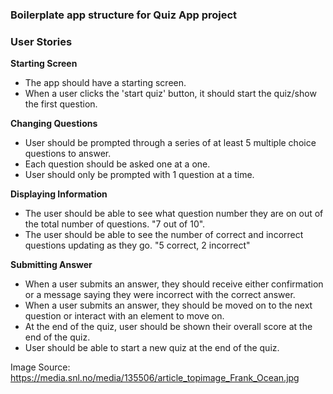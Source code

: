 ### Boilerplate app structure for Quiz App project

### User Stories

**Starting Screen**
- The app should have a starting screen.
- When a user clicks the 'start quiz' button, it should start the quiz/show the first question.

**Changing Questions**
- User should be prompted through a series of at least 5 multiple choice questions to answer.
- Each question should be asked one at a one.
- User should only be prompted with 1 question at a time.

**Displaying Information**
- The user should be able to see what question number they are on out of the total number of questions. "7 out of 10".
- The user should be able to see the number of correct and incorrect questions updating as they go. "5 correct, 2 incorrect"

**Submitting Answer**
- When a user submits an answer, they should receive either confirmation or a message saying they were incorrect with the correct answer.
- When a user submits an answer, they should be moved on to the next question or interact with an element to move on.
- At the end of the quiz, user should be shown their overall score at the end of the quiz.
- User should be able to start a new quiz at the end of the quiz.


Image Source: https://media.snl.no/media/135506/article_topimage_Frank_Ocean.jpg
